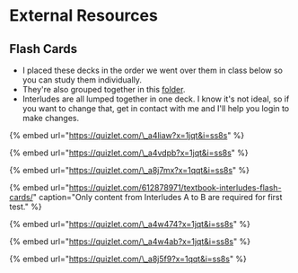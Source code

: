 # External Resources

## Flash Cards

* I placed these decks in the order we went over them in class below so you can study them individually.
* They're also grouped together in this [folder](https://quizlet.com/mikechase3/folders/rocks-for-jocks?x=1xqt&i=ss8s).
* Interludes are all lumped together in one deck. I know it's not ideal, so if you want to change that, get in contact with me and I'll help you login to make changes.

{% embed url="https://quizlet.com/\_a4liaw?x=1jqt&i=ss8s" %}

{% embed url="https://quizlet.com/\_a4vdpb?x=1jqt&i=ss8s" %}

{% embed url="https://quizlet.com/\_a8j7mx?x=1qqt&i=ss8s" %}

{% embed url="https://quizlet.com/612878971/textbook-interludes-flash-cards/" caption="Only content from Interludes A to B are required for first test." %}

{% embed url="https://quizlet.com/\_a4w474?x=1jqt&i=ss8s" %}

{% embed url="https://quizlet.com/\_a4w4ab?x=1jqt&i=ss8s" %}

{% embed url="https://quizlet.com/\_a8j5f9?x=1qqt&i=ss8s" %}



